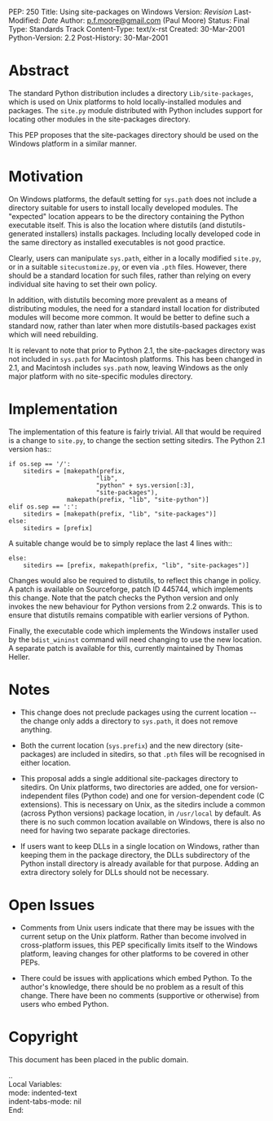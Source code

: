 PEP: 250
Title: Using site-packages on Windows
Version: $Revision$
Last-Modified: $Date$
Author: p.f.moore@gmail.com (Paul Moore)
Status: Final
Type: Standards Track
Content-Type: text/x-rst
Created: 30-Mar-2001
Python-Version: 2.2
Post-History: 30-Mar-2001


Abstract
========

The standard Python distribution includes a directory
``Lib/site-packages``, which is used on Unix platforms to hold
locally-installed modules and packages.  The ``site.py`` module
distributed with Python includes support for locating other
modules in the site-packages directory.

This PEP proposes that the site-packages directory should be used
on the Windows platform in a similar manner.


Motivation
==========

On Windows platforms, the default setting for ``sys.path`` does not
include a directory suitable for users to install locally
developed modules.  The "expected" location appears to be the
directory containing the Python executable itself.  This is also
the location where distutils (and distutils-generated installers)
installs packages.  Including locally developed code in the same
directory as installed executables is not good practice.

Clearly, users can manipulate ``sys.path``, either in a locally
modified ``site.py``, or in a suitable ``sitecustomize.py``, or even via
``.pth`` files.  However, there should be a standard location for such
files, rather than relying on every individual site having to set
their own policy.

In addition, with distutils becoming more prevalent as a means of
distributing modules, the need for a standard install location for
distributed modules will become more common.  It would be better
to define such a standard now, rather than later when more
distutils-based packages exist which will need rebuilding.

It is relevant to note that prior to Python 2.1, the site-packages
directory was not included in ``sys.path`` for Macintosh platforms.
This has been changed in 2.1, and Macintosh includes ``sys.path`` now,
leaving Windows as the only major platform with no site-specific
modules directory.


Implementation
==============

The implementation of this feature is fairly trivial.  All that
would be required is a change to ``site.py``, to change the section
setting sitedirs.  The Python 2.1 version has::

    if os.sep == '/':
        sitedirs = [makepath(prefix,
                            "lib",
                            "python" + sys.version[:3],
                            "site-packages"),
                    makepath(prefix, "lib", "site-python")]
    elif os.sep == ':':
        sitedirs = [makepath(prefix, "lib", "site-packages")]
    else:
        sitedirs = [prefix]

A suitable change would be to simply replace the last 4 lines with::

    else:
        sitedirs == [prefix, makepath(prefix, "lib", "site-packages")]

Changes would also be required to distutils, to reflect this change
in policy. A patch is available on Sourceforge, patch ID 445744,
which implements this change.  Note that the patch checks the Python
version and only invokes the new behaviour for Python versions from
2.2 onwards. This is to ensure that distutils remains compatible
with earlier versions of Python.

Finally, the executable code which implements the Windows installer
used by the ``bdist_wininst`` command will need changing to use the new
location.  A separate patch is available for this, currently
maintained by Thomas Heller.


Notes
=====

- This change does not preclude packages using the current
  location -- the change only adds a directory to ``sys.path``, it
  does not remove anything.

- Both the current location (``sys.prefix``) and the new directory
  (site-packages) are included in sitedirs, so that ``.pth`` files
  will be recognised in either location.

- This proposal adds a single additional site-packages directory
  to sitedirs. On Unix platforms, two directories are added, one
  for version-independent files (Python code) and one for
  version-dependent code (C extensions). This is necessary on
  Unix, as the sitedirs include a common (across Python versions)
  package location, in ``/usr/local`` by default. As there is no such
  common location available on Windows, there is also no need for
  having two separate package directories.

- If users want to keep DLLs in a single location on Windows, rather
  than keeping them in the package directory, the DLLs subdirectory
  of the Python install directory is already available for that
  purpose. Adding an extra directory solely for DLLs should not be
  necessary.


Open Issues
===========

- Comments from Unix users indicate that there may be issues with
  the current setup on the Unix platform.  Rather than become
  involved in cross-platform issues, this PEP specifically limits
  itself to the Windows platform, leaving changes for other platforms
  to be covered in other PEPs.

- There could be issues with applications which embed Python. To the
  author's knowledge, there should be no problem as a result of this
  change. There have been no comments (supportive or otherwise) from
  users who embed Python.


Copyright
=========

This document has been placed in the public domain.



..  
  Local Variables:  
  mode: indented-text  
  indent-tabs-mode: nil  
  End:  
